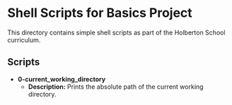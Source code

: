 # Shell Scripts for Basics Project

This directory contains simple shell scripts as part of the Holberton School curriculum.

## Scripts

- **0-current_working_directory**
  - **Description:** Prints the absolute path of the current working directory.
